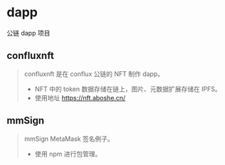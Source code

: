 # dapp
公链 dapp 项目

## confluxnft

> confluxnft 是在 conflux 公链的 NFT 制作 dapp。
> - NFT 中的 token 数据存储在链上，图片、元数据扩展存储在 IPFS。
> - 使用地址 https://nft.aboshe.cn/


## mmSign

> mmSign MetaMask 签名例子。
> - 使用 npm 进行包管理。



